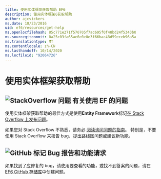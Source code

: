 ```yaml
---
title: 使用实体框架获取帮助 EF6
description: 使用实体框架6获取帮助
author: ajcvickers
ms.date: 10/23/2016
uid: ef6/resources/get-help
ms.openlocfilehash: 85c771e271f570705f7ac695f0f48bd24f5343b0
ms.sourcegitcommit: 0a25c03fa65ae6e0e0e3f66bac48d59eceb96a5a
ms.translationtype: MT
ms.contentlocale: zh-CN
ms.lasthandoff: 10/14/2020
ms.locfileid: "92064726"
---
```

# <a name="get-help-using-entity-framework"></a>使用实体框架获取帮助
## <a name="stackoverflow-questions-questions-about-using-ef"></a>![StackOverflow 问题](~/ef6/media/stackoverflow.png) 有关使用 EF 的问题  

使用实体框架获取帮助的最佳方式是使用**Entity Framework**标记[在 Stack Overflow 上发布问题](https://stackoverflow.com/questions/ask)。  

如果您对 Stack Overflow 不熟悉，请务必 [阅读询问问题的指南](https://stackoverflow.com/help/asking)。 特别是，不要使用 Stack Overflow 来报告 bug、提出路线图问题或建议新功能。  

## <a name="github-mark-bug-reports-and-feature-requests"></a>![GitHub 标记](~/ef6/media/github-mark-32px.png) Bug 报告和功能请求  

如果找到了应修复的 bug，请使用要查看的功能，或找不到答案的问题，请在 [EF6 GitHub 存储库](https://github.com/aspnet/EntityFramework6/issues)中创建问题。
